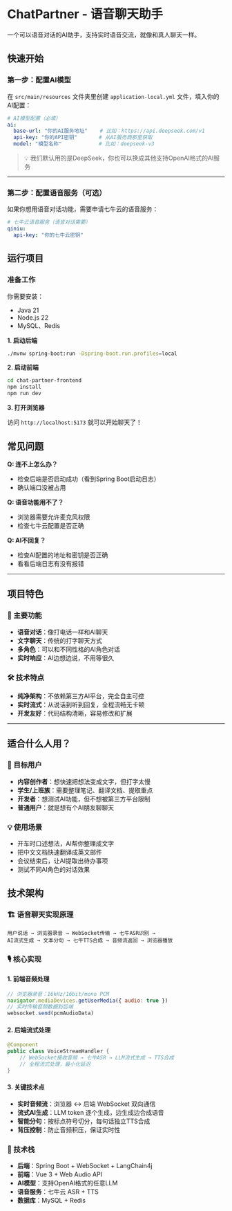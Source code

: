# ChatPartner - 语音聊天助手

一个可以语音对话的AI助手，支持实时语音交流，就像和真人聊天一样。

## 快速开始

### 第一步：配置AI模型

在 `src/main/resources` 文件夹里创建 `application-local.yml` 文件，填入你的AI配置：

```yaml
# AI模型配置（必填）
ai:
  base-url: "你的AI服务地址"    # 比如：https://api.deepseek.com/v1
  api-key: "你的API密钥"       # 从AI服务商那里获取
  model: "模型名称"            # 比如：deepseek-v3
```

> 💡 我们默认用的是DeepSeek，你也可以换成其他支持OpenAI格式的AI服务

---

### 第二步：配置语音服务（可选）

如果你想用语音对话功能，需要申请七牛云的语音服务：

```yaml
# 七牛云语音服务（语音对话需要）
qiniu:
  api-key: "你的七牛云密钥"
```

## 运行项目

### 准备工作

你需要安装：
- Java 21
- Node.js 22
- MySQL、Redis

**1. 启动后端**

```bash
./mvnw spring-boot:run -Dspring-boot.run.profiles=local
```

**2. 启动前端**

```bash
cd chat-partner-frontend
npm install
npm run dev
```

**3. 打开浏览器**

访问 `http://localhost:5173` 就可以开始聊天了！

## 常见问题

**Q: 连不上怎么办？**
- 检查后端是否启动成功（看到Spring Boot启动日志）
- 确认端口没被占用

**Q: 语音功能用不了？**
- 浏览器需要允许麦克风权限
- 检查七牛云配置是否正确

**Q: AI不回复？**
- 检查AI配置的地址和密钥是否正确
- 看看后端日志有没有报错

---

## 项目特色

### 🎯 主要功能
- **语音对话**：像打电话一样和AI聊天
- **文字聊天**：传统的打字聊天方式  
- **多角色**：可以和不同性格的AI角色对话
- **实时响应**：AI边想边说，不用等很久

### 🛠️ 技术特点
- **纯净架构**：不依赖第三方AI平台，完全自主可控
- **实时流式**：从说话到听到回复，全程流畅无卡顿
- **开发友好**：代码结构清晰，容易修改和扩展

---

## 适合什么人用？

### 👥 目标用户
- **内容创作者**：想快速把想法变成文字，但打字太慢
- **学生/上班族**：需要整理笔记、翻译文档、提取重点
- **开发者**：想测试AI功能，但不想被第三方平台限制
- **普通用户**：就是想有个AI朋友聊聊天

### 💡 使用场景
- 开车时口述想法，AI帮你整理成文字
- 把中文文档快速翻译成英文邮件
- 会议结束后，让AI提取出待办事项
- 测试不同AI角色的对话效果

## 技术架构

### 🏗️ 语音聊天实现原理
```
用户说话 → 浏览器录音 → WebSocket传输 → 七牛ASR识别 → 
AI流式生成 → 文本分句 → 七牛TTS合成 → 音频流返回 → 浏览器播放
```

### 🎙️ 核心实现

#### 1. 前端音频处理
```javascript
// 浏览器录音：16kHz/16bit/mono PCM
navigator.mediaDevices.getUserMedia({ audio: true })
// 实时传输音频数据到后端
websocket.send(pcmAudioData)
```

#### 2. 后端流式处理
```java
@Component
public class VoiceStreamHandler {
    // WebSocket接收音频 → 七牛ASR → LLM流式生成 → TTS合成
    // 全程流式处理，最小化延迟
}
```

#### 3. 关键技术点
- **实时音频流**：浏览器 ↔ 后端 WebSocket 双向通信
- **流式AI生成**：LLM token 逐个生成，边生成边合成语音
- **智能分句**：按标点符号切分，每句话独立TTS合成
- **背压控制**：防止音频积压，保证实时性

### 🔧 技术栈
- **后端**：Spring Boot + WebSocket + LangChain4j
- **前端**：Vue 3 + Web Audio API
- **AI模型**：支持OpenAI格式的任意LLM
- **语音服务**：七牛云 ASR + TTS
- **数据库**：MySQL + Redis

